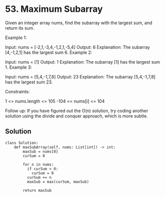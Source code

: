 # 53. Maximum Subarray
Given an integer array nums, find the 
subarray
 with the largest sum, and return its sum.

 

Example 1:

Input: nums = [-2,1,-3,4,-1,2,1,-5,4]
Output: 6
Explanation: The subarray [4,-1,2,1] has the largest sum 6.
Example 2:

Input: nums = [1]
Output: 1
Explanation: The subarray [1] has the largest sum 1.
Example 3:

Input: nums = [5,4,-1,7,8]
Output: 23
Explanation: The subarray [5,4,-1,7,8] has the largest sum 23.
 

Constraints:

1 <= nums.length <= 105
-104 <= nums[i] <= 104
 

Follow up: If you have figured out the O(n) solution, try coding another solution using the divide and conquer approach, which is more subtle.

## Solution
```
class Solution:
    def maxSubArray(self, nums: List[int]) -> int:
        maxSub = nums[0]
        curSum = 0

        for n in nums:
          if curSum < 0:
            curSum = 0
          curSum += n
          maxSub = max(curSum, maxSub)
        
        return maxSub
```